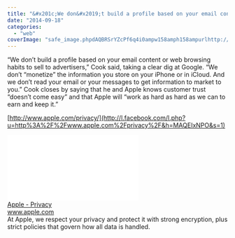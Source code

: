 ```yaml
---
title: "&#x201c;We don&#x2019;t build a profile based on your email content or web browsing habits to..."
date: "2014-09-18"
categories: 
  - "web"
coverImage: "safe_image.phpdAQBRSrYZcPf6q4i0ampw158amph158ampurlhttp://images.apple_.com/v/privacy/a/images/overview-icon-government1.png"
---
```


“We don’t build a profile based on your email content or web browsing habits to sell to advertisers,” Cook said, taking a clear dig at Google. “We don’t “monetize” the information you store on your iPhone or in iCloud. And we don’t read your email or your messages to get information to market to you.” Cook closes by saying that he and Apple knows customer trust “doesn’t come easy” and that Apple will “work as hard as hard as we can to earn and keep it.”  
  
[http://www.apple.com/privacy/](http://l.facebook.com/l.php?u=http%3A%2F%2Fwww.apple.com%2Fprivacy%2F&h=MAQEIxNPO&s=1)  
  
[![](images/safe_image.php?d=AQBRSrYZcPf6q4i0&w=158&h=158&url=http%3A%2F%2Fimages.apple.com%2Fv%2Fprivacy%2Fa%2Fimages%2Foverview-icon-government.png)](http://l.facebook.com/l.php?u=http%3A%2F%2Fwww.apple.com%2Fprivacy%2F&h=8AQEAkfny&s=1)  
[Apple - Privacy](http://l.facebook.com/l.php?u=http%3A%2F%2Fwww.apple.com%2Fprivacy%2F&h=JAQHm16aE&s=1)  
www.apple.com  
At Apple, we respect your privacy and protect it with strong encryption, plus strict policies that govern how all data is handled.
